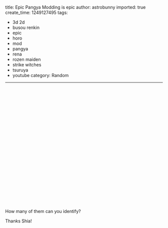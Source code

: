 title: Epic Pangya Modding is epic
author: astrobunny
imported: true
create_time: 1249127495
tags:
- 3d 2d
- busou renkin
- epic
- horo
- mod
- pangya
- rena
- rozen maiden
- strike witches
- tsuruya
- youtube
category: Random
---
<object width="500height=" name="movie" value="http://www.youtube.com/v/cfis0D1vqUA&amp;hl=en&amp;fs=1&amp;"><param name="allowFullScreen" value="true">
<param name="allowscriptaccess" value="always">
<embed src="http://www.youtube.com/v/cfis0D1vqUA&amp;hl=en&amp;fs=1&amp;" type="application/x-shockwave-flash" allowscriptaccess="always" allowfullscreen="true" width="500" height="375"></embed></object>  
  
How many of them can you identify?  
  
Thanks Shia!